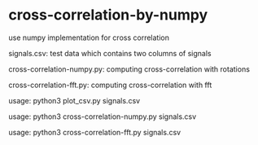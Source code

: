 # cross-correlation-by-numpy
use numpy implementation for cross correlation

signals.csv: test data which contains two columns of signals

cross-correlation-numpy.py: computing cross-correlation with rotations

cross-correlation-fft.py: computing cross-correlation with fft

usage: python3 plot_csv.py signals.csv

usage: python3 cross-correlation-numpy.py signals.csv

usage: python3 cross-correlation-fft.py signals.csv
